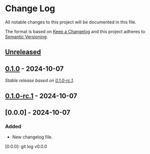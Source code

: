 # Change Log
All notable changes to this project will be documented in this file.

The format is based on [Keep a Changelog](http://keepachangelog.com/)
and this project adheres to [Semantic Versioning](http://semver.org/).

## [Unreleased]

## [0.1.0] - 2024-10-07

_Stable release based on [0.1.0-rc.1]._

## [0.1.0-rc.1] - 2024-10-07

## [0.0.0] - 2024-10-07

### Added

- New changelog file.

[Unreleased]: https://https://github.com/internetguru/laravel-auth/compare/staging...dev
[0.1.0]: https://https://github.com/internetguru/laravel-auth/compare/v0.0.0...v0.1.0
[0.1.0-rc.1]: https://github.com/internetguru/laravel-auth/releases/tag/v0.0.0
[0.0.0]: git log v0.0.0
